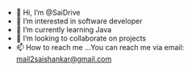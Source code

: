 - 👋 Hi, I’m @SaiDrive
- 👀 I’m interested in software developer
- 🌱 I’m currently learning Java
- 💞️ I’m looking to collaborate on projects
- 📫 How to reach me ...You can reach me via email: mail2saishankar@gmail.com

<!---
SaiDrive/SaiDrive is a ✨ special ✨ repository because its `README.md` (this file) appears on your GitHub profile.
You can click the Preview link to take a look at your changes.
--->
